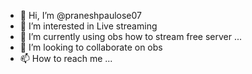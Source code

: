 - 👋 Hi, I’m @praneshpaulose07
- 👀 I’m interested in Live streaming
- 🌱 I’m currently using obs how to stream free server ...
- 💞️ I’m looking to collaborate on obs
- 📫 How to reach me ...

<!---
praneshpaulose07/praneshpaulose07 is a ✨ special ✨ repository because its `README.md` (this file) appears on your GitHub profile.
You can click the Preview link to take a look at your changes.
--->
